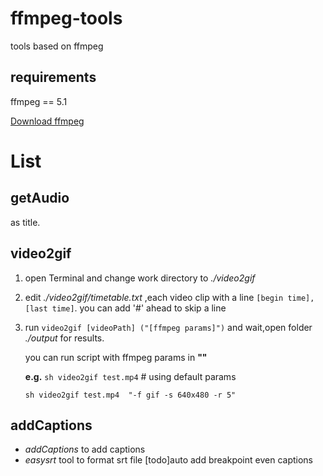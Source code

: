 # ffmpeg-tools
tools based on ffmpeg

## requirements
ffmpeg == 5.1

[Download ffmpeg](https://ffmpeg.org/download.html)

# List
## getAudio
as title.

## video2gif

1. open Terminal and change work directory to *./video2gif*

2. edit *./video2gif/timetable.txt* ,each video clip with a line `[begin time],[last time]`.
    you can add '#' ahead to skip a line

3. run `video2gif [videoPath] ("[ffmpeg params]")` and wait,open folder *./output* for results.

    you can run script with ffmpeg params in **""** 
    
    **e.g.**
    `sh video2gif test.mp4` # using default params
    
    `sh video2gif test.mp4  "-f gif -s 640x480 -r 5"`

## addCaptions
- *addCaptions* to add captions
- *easysrt* tool to format srt file
[todo]auto add breakpoint even captions
